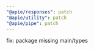 ```yaml
---
"@apie/responses": patch
"@apie/utility": patch
"@apie/pipe": patch
---
```


fix: package missing main/types
